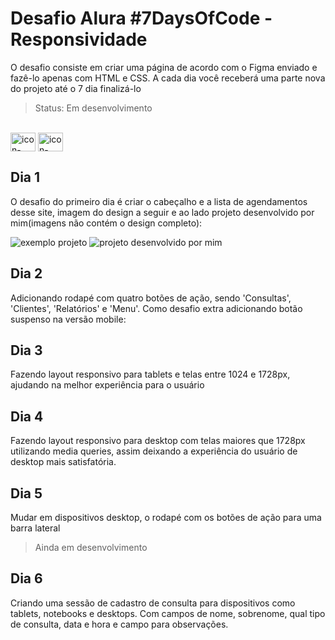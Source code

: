 # Desafio Alura #7DaysOfCode - Responsividade

O desafio consiste em criar uma página de acordo com o Figma enviado e fazê-lo apenas com HTML e CSS. A cada dia você receberá uma parte nova do projeto até o 7 dia finalizá-lo

> Status: Em desenvolvimento

<div style="display: inline_block"><br>
  <img align="center" alt="icon-HTML" height="30" width="40" src="https://cdn.jsdelivr.net/gh/devicons/devicon@latest/icons/html5/html5-original.svg" />
  <img align="center" alt="icon-CSS" height="30" width="40" src="https://cdn.jsdelivr.net/gh/devicons/devicon@latest/icons/css3/css3-original.svg" />
</div>

###

## Dia 1

O desafio do primeiro dia é criar o cabeçalho e a lista de agendamentos desse site, imagem do design a seguir e ao lado projeto desenvolvido por mim(imagens não contém o design completo):

![exemplo projeto](https://github.com/user-attachments/assets/3c0f86e5-6dcf-46ce-b1eb-3e94d62ff88b)  ![projeto desenvolvido por mim](https://github.com/user-attachments/assets/11eafa44-d214-4ef2-a250-ca702d84d315)

## Dia 2 

Adicionando rodapé com quatro botões de ação, sendo 'Consultas', 'Clientes', 'Relatórios' e 'Menu'. Como desafio extra adicionando botão suspenso na versão mobile:





## Dia 3 

Fazendo layout responsivo para tablets e telas entre 1024 e 1728px, ajudando na melhor experiência para o usuário



## Dia 4

Fazendo layout responsivo para desktop com telas maiores que 1728px utilizando media queries, assim deixando a experiência do usuário de desktop mais satisfatória.



## Dia 5

Mudar em dispositivos desktop, o rodapé com os botões de ação para uma barra lateral

> Ainda em desenvolvimento

## Dia 6

Criando uma sessão de cadastro de consulta para dispositivos como tablets, notebooks e desktops. Com campos de nome, sobrenome, qual tipo de consulta, data e hora e campo para observações.



